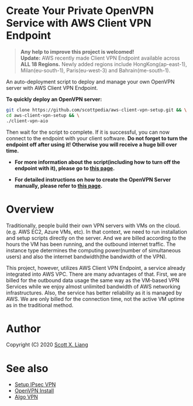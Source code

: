 # Create Your Private OpenVPN Service with AWS Client VPN Endpoint

> **Any help to improve this project is welcomed!**  
> **Update:** AWS recently made Client VPN Endpoint available across **ALL 18 Regions.** Newly added regions include HongKong(ap-east-1), Milan(eu-south-1), Paris(eu-west-3) and Bahrain(me-south-1).

An auto-deployment script to deploy and manage your own OpenVPN server with AWS Client VPN Endpoint.

**To quickly deploy an OpenVPN server:**

```bash
git clone https://github.com/scottpedia/aws-client-vpn-setup.git && \
cd aws-client-vpn-setup && \
./client-vpn-aio
```

Then wait for the script to complete. If it is successful, you can now connect to the endpoint with your client software. **Do not forget to turn the endpoint off after using it! Otherwise you will receive a huge bill over time.**

- **For more information about the script(including how to turn off the endpoint with it), please go to [this page](docs/deployment-script.md).**

- **For detailed instructions on how to create the OpenVPN Server manually, please refer to [this page](/docs/manual-deployment.md).**

# Overview

Traditionally, people build their own VPN servers with VMs on the cloud.(e.g. AWS EC2, Azure VMs, etc). In that context, we need to run installation and setup scripts directly on the server. And we are billed according to the hours the VM has been running, and the outbound internet traffic. The instance type determines the computing power(number of simultaneous users) and also the internet bandwidth(the bandwidth of the VPN).

This project, however, utilizes AWS Client VPN Endpoint, a service already integrated into AWS VPC. There are many advantages of that. First, we are billed for the outbound data usage the same way as the VM-based VPN Services while we enjoy almost unlimited bandwidth of AWS networking infrastructures. Also, the service has better reliability as it is managed by AWS. We are only billed for the connection time, not the active VM uptime as in the traditional method.

# Author

Copyright (C) 2020 [Scott X. Liang](https://github.com/scottpedia)

# See also

- [Setup IPsec VPN](https://github.com/hwdsl2/setup-ipsec-vpn)
- [OpenVPN Install](https://github.com/Nyr/openvpn-install)
- [Algo VPN](https://github.com/trailofbits/algo)
